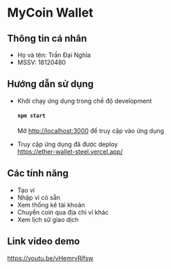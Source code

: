 <h1>MyCoin Wallet</h1>

<h2>Thông tin cá nhân</h2>

-   Họ và tên: Trần Đại Nghĩa
-   MSSV: 18120480

<h2>Hướng dẫn sử dụng</h2>

-   Khởi chạy ứng dụng trong chế độ development

    #### `npm start`

    Mở [http://localhost:3000](http://localhost:3000) để truy cập vào ứng dụng

-   Truy cập ứng dụng đã được deploy\
    https://ether-wallet-steel.vercel.app/

<h2>Các tính năng</h2>

-   Tạo ví
-   Nhập ví có sẵn
-   Xem thống kê tài khoản
-   Chuyển coin qua địa chỉ ví khác
-   Xem lịch sử giao dịch

<h2>Link video demo</h2>

https://youtu.be/vHemrvRifsw
